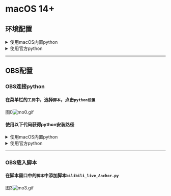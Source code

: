 # macOS 14+

## 环境配置
<details>
<summary>使用macOS内置python</summary>

### 使用macOS内置python
#### 完善python文件结构
```bash
cd /Library/Developer/CommandLineTools/Library/Frameworks
sudo ln -s Python3.framework Python.framework
```
#### 配置python
- 检查版本
```bash
python3 --version
```
- pip换源
```bash
python3 -m pip config set global.index-url https://pypi.tuna.tsinghua.edu.cn/simple
```
- 安装插件依赖的python包
```bash
python3 -m pip install -r requirements.txt
```
</details>
<details>
<summary>使用官方python</summary>

### 使用官方python
#### 安装 git
```bash
git --version
```
#### 安装homebrew
- 安装脚本
```bash
/bin/zsh -c "$(curl -fsSL https://gitee.com/cunkai/HomebrewCN/raw/master/Homebrew.sh)"
```
- 检查版本
```bash
brew --version 
```
#### 配置python
- 安装python
```bash
brew install python@3.10
```
- 检查版本
```bash
python3.10 --version
```
- pip换源
```bash
python3.10 -m pip config set global.index-url https://pypi.tuna.tsinghua.edu.cn/simple
```
- 安装插件依赖的python包
```bash
python3.10 -m pip install -r requirements.txt
```
#### 完善python文件结构

<details>
<summary>Frameworks目录结构大致如下</summary>

```
./
└── Python.framework
    ├── Headers
    ├── Python
    ├── Resources
    └── Versions
        ├── 3.10
        │   ├── Headers -> include/python3.10
        │   ├── Python
        │   ├── Resources
        │   │   ├── Info.plist
        │   │   └── Python.app
        │   ├── _CodeSignature
        │   │   └── CodeResources
        │   ├── bin
        │   │   ├── 2to3
        │   │   ├── 2to3-3.10
        │   │   ├── idle3
        │   │   ├── idle3.10
        │   │   ├── pip3
        │   │   ├── pip3.10
        │   │   ├── pydoc3
        │   │   ├── pydoc3.10
        │   │   ├── python3
        │   │   ├── python3-config
        │   │   ├── python3.10
        │   │   └── python3.10-config
        │   ├── include
        │   │   └── python3.10
        │   ├── lib
        │   │   ├── libpython3.10.dylib -> ../Python
        │   │   ├── pkgconfig
        │   │   └── python3.10
        │   └── share
        │       └── doc
        └── Current
            ├── Headers -> include/python3.10
            ├── Python
            ├── Resources
            │   ├── Info.plist
            │   └── Python.app
            ├── _CodeSignature
            │   └── CodeResources
            ├── bin
            │   ├── 2to3
            │   ├── 2to3-3.10
            │   ├── idle3
            │   ├── idle3.10
            │   ├── pip3
            │   ├── pip3.10
            │   ├── pydoc3
            │   ├── pydoc3.10
            │   ├── python3
            │   ├── python3-config
            │   ├── python3.10
            │   └── python3.10-config
            ├── include
            │   └── python3.10
            ├── lib
            │   ├── libpython3.10.dylib -> ../Python
            │   ├── pkgconfig
            │   └── python3.10
            └── share
                └── doc

```
</details>

- 完善文件结构
```bash
cd /opt/homebrew/opt/python@3.10/Frameworks/Python.framework/Versions
sudo ln -s 3.10 Current
```
</details>

***
## OBS配置
### OBS连接python
#### 在菜单栏的`工具`中，选择`脚本`，点击`python设置`
图0![mo0.gif](macOS/mo0.gif)
#### 使用以下代码获得python安装路径

<details>
<summary>使用macOS内置python</summary>

```bash
python3
```
```python
import sys
print(sys.prefix)
exit()
```
- python路径示例
```
/Library/Developer/CommandLineTools/Library/Frameworks
```
#### 在脚本窗口中的`python设置`中配置python安装路径
图1![mo1.gif](macOS/mo1.gif)
</details>
<details>
<summary>使用官方python</summary>

```bash
python3.10
```
```python
import sys
print(sys.prefix)
exit()
```
- python路径示例
```
/opt/homebrew/opt/python@3.10/Frameworks
```
#### 在脚本窗口中的`python设置`中配置python安装路径
图2![mo2.gif](macOS/mo2.gif)
</details>

***
### OBS载入脚本
#### 在脚本窗口中的`脚本`中添加脚本`bilibili_live_Anchor.py`
图3![mo3.gif](macOS/mo3.gif)
